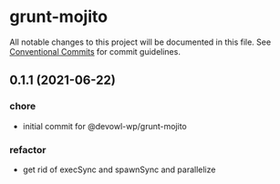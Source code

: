 # grunt-mojito

All notable changes to this project will be documented in this file.
See [Conventional Commits](https://conventionalcommits.org) for commit guidelines.

## 0.1.1 (2021-06-22)


### chore

* initial commit for @devowl-wp/grunt-mojito


### refactor

* get rid of execSync and spawnSync and parallelize
